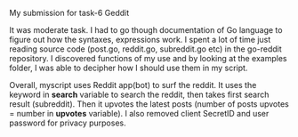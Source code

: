 My submission for task-6 Geddit

It was moderate task. I had to go though documentation of Go language to figure out how the syntaxes, expressions work.
I spent a lot of time just reading source code (post.go, reddit.go, subreddit.go etc) in the go-reddit repository. I discovered functions of my use and by looking at the examples folder, I was able to decipher how I should use them in my script.

Overall, myscript uses Reddit app(bot) to surf the reddit. It uses the keyword in **search** variable to search the reddit, then takes first search result (subreddit). Then it upvotes the latest posts (number of posts upvotes = number in **upvotes** variable). I also removed client SecretID and user password for privacy purposes.
